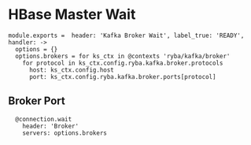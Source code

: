 
# HBase Master Wait

    module.exports =  header: 'Kafka Broker Wait', label_true: 'READY', handler: ->
      options = {}
      options.brokers = for ks_ctx in @contexts 'ryba/kafka/broker'
        for protocol in ks_ctx.config.ryba.kafka.broker.protocols
          host: ks_ctx.config.host
          port: ks_ctx.config.ryba.kafka.broker.ports[protocol]

## Broker Port

      @connection.wait
        header: 'Broker'
        servers: options.brokers

